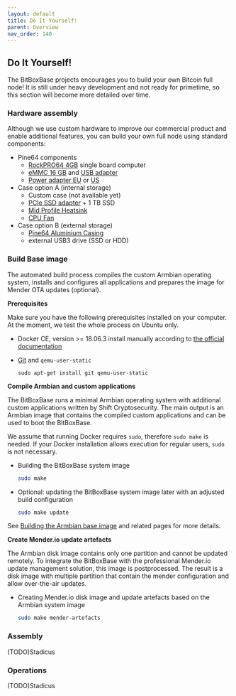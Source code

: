 ```yaml
---
layout: default
title: Do It Yourself!
parent: Overview
nav_order: 140
---
```

## Do It Yourself!

The BitBoxBase projects encourages you to build your own Bitcoin full node! It is still under heavy development and not ready for primetime, so this section will become more detailed over time.

### Hardware assembly

Although we use custom hardware to improve our commercial product and enable additional features, you can build your own full node using standard components:

* Pine64 components
  * [RockPRO64 4GB](https://store.pine64.org/?product=rockpro64-4gb-single-board-computer) single board computer
  * [eMMC 16 GB](https://store.pine64.org/?product=16gb-emmc) and [USB adapter](https://store.pine64.org/?product=usb-adapter-for-emmc-module)
  * [Power adapter EU](https://store.pine64.org/?product=rockpro64-12v-3a-eu-power-supply) or [US](https://store.pine64.org/?product=rockpro64-12v-3a-us-power-supply)
* Case option A (internal storage)
  * Custom case (not available yet)
  * [PCIe SSD adapter](https://store.pine64.org/?product=rockpro64-pci-e-x4-to-m-2ngff-nvme-ssd-interface-card) + 1 TB SSD
  * [Mid Profile Heatsink](https://store.pine64.org/?product=rockpro64-20mm-mid-profile-heatsink)
  * [CPU Fan](https://store.pine64.org/?product=fan-for-rockpro64-20mm-mid-profile-heatsink)
* Case option B (external storage)
  * [Pine64 Aluminium Casing](https://store.pine64.org/?product=rockpro64-premium-aluminum-casing)
  * external USB3 drive (SSD or HDD)

### Build Base image

The automated build process compiles the custom Armbian operating system, installs and configures all applications and prepares the image for Mender OTA updates (optional).

**Prerequisites**

Make sure you have the following prerequisites installed on your computer. At the moment, we test the whole process on Ubuntu only.

* Docker CE, version >= 18.06.3
  install manually according to [the official documentation](https://docs.docker.com/install/)

* [Git](https://git-scm.com/) and `qemu-user-static`
  ```
  sudo apt-get install git qemu-user-static
  ```

**Compile Armbian and custom applications**

The BitBoxBase runs a minimal Armbian operating system with additional custom applications written by Shift Cryptosecurity.
The main output is an Armbian image that contains the compiled custom applications and can be used to boot the BitBoxBase.

We assume that running Docker requires `sudo`, therefore `sudo make` is needed. If your Docker installation allows execution for regular users, `sudo` is not necessary.

* Building the BitBoxBase system image
  ```bash
  sudo make
  ```

* Optional: updating the BitBoxBase system image later with an adjusted build configuration
  ```bash
  sudo make update
  ```

See [Building the Armbian base image](/os/armbian-build.md) and related pages for more details.

**Create Mender.io update artefacts**

The Armbian disk image contains only one partition and cannot be updated remotely.
To integrate the BitBoxBase with the professional Mender.io update management solution, this image is postprocessed.
The result is a disk image with multiple partition that contain the mender configuration and allow over-the-air updates.

* Creating Mender.io disk image and update artefacts based on the Armbian system image
  ```bash
  sudo make mender-artefacts
  ```

### Assembly

(TODO)Stadicus

### Operations

(TODO)Stadicus
